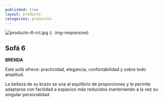 ```yaml
---
published: true
layout: producto
categories: productos
---
```

![producto-6-rct.jpg]({{site.baseurl}}/media/producto-6-rct.jpg)
{: .img-responsive}


## Sofá 6
**BRENDA**

Este sofá ofrece: practicidad, elegancia, confortabilidad y sobre todo amplitud.

La belleza de su brazo se una al equilibrio de proporciones y le permite adaptarse con facilidad a espacios más reducidos manteniendo a la vez su singular personalidad.
